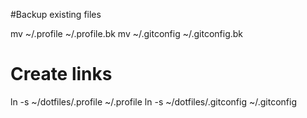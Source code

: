 #Backup existing files

mv ~/.profile ~/.profile.bk
mv ~/.gitconfig ~/.gitconfig.bk

# Create links
ln -s ~/dotfiles/.profile ~/.profile
ln -s ~/dotfiles/.gitconfig ~/.gitconfig
